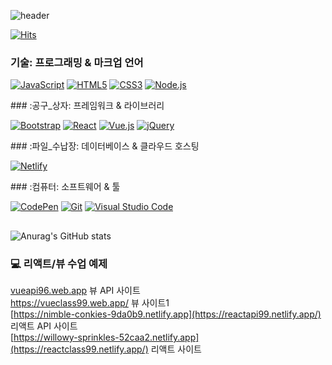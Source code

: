 ![header](https://capsule-render.vercel.app/api?type=wave&color=auto&height=300&section=header&text=SOngS&fontSize=90)


[![Hits](https://hits.seeyoufarm.com/api/count/incr/badge.svg?url=https%3A%2F%2Fgithub.com%2Fthdtjdgml415%2Fhit-counter&count_bg=%2379C83D&title_bg=%23555555&icon=buymeacoffee.svg&icon_color=%23E7E7E7&title=hits&edge_flat=false)](https://hits.seeyoufarm.com)

### 기술: 프로그래밍 & 마크업 언어
<p>
  <a href="#"><img alt="JavaScript" src="https://img.shields.io/badge/JavaScript-F7DF1E?style=flat&logo=JavaScript&logoColor=white"></a>
  <a href="#"><img alt="HTML5" src="https://img.shields.io/badge/HTML5-E34F26?logo=HTML5&logoColor=white"></a>
  <a href="#"><img alt="CSS3" src="https://img.shields.io/badge/CSS3-1572B6?logo=CSS3&logoColor=white"></a>
  <a href="#"><img alt="Node.js" src="https://img.shields.io/badge/Node.js-339933?logo=Node.js&logoColor=white"></a>
</p>
### :공구_상자: 프레임워크 & 라이브러리
<p>
  <a href="#"><img alt="Bootstrap" src="https://img.shields.io/badge/Bootstrap-7952B3?logo=Bootstrap&logoColor=white"></a>
  <a href="#"><img alt="React" src="https://img.shields.io/badge/React-61DAFB?logo=React&logoColor=white"></a>
  <a href="#"><img alt="Vue.js" src="https://img.shields.io/badge/Vue.js-4FC08D?logo=Vue.js&logoColor=white"></a>
  <a href="#"><img alt="jQuery" src="https://img.shields.io/badge/jQuery-0769AD?logo=jQuery&logoColor=white"></a>
</p>
### :파일_수납장: 데이터베이스 & 클라우드 호스팅
<p>
  <a href="#"><img alt="Netlify" src="https://img.shields.io/badge/Netlify-00C7B7?logo=Netlify&logoColor=white"></a>
</p>
### :컴퓨터: 소프트웨어 & 툴
<p>
  <a href="#"><img alt="CodePen" src="https://img.shields.io/badge/CodePen-000?logo=CodePen&logoColor=white"></a>
  <a href="#"><img alt="Git" src="https://img.shields.io/badge/Git-F05032?logo=Git&logoColor=white"></a>
  <a href="#"><img alt="Visual Studio Code" src="https://img.shields.io/badge/Visual Studio Code-007ACC?logo=Visual Studio Code&logoColor=white"></a>
</p>

## 
 ![Anurag's GitHub stats](https://github-readme-stats.vercel.app/api?username=thdtjdgml415&show_icons=true&theme=radical)


### 💻 리액트/뷰 수업 예제
[vueapi96.web.app](https://vueapi96.web.app/) 뷰 API 사이트      
https://vueclass99.web.app/ 뷰 사이트1   
[https://nimble-conkies-9da0b9.netlify.app](https://reactapi99.netlify.app/) 리액트 API 사이트   
[https://willowy-sprinkles-52caa2.netlify.app](https://reactclass99.netlify.app/) 리액트 사이트   



